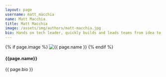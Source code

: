 ```yaml
---
layout: page
username: matt_macchia
name: Matt Macchia
title: Matt Macchia
image: /assets/img/authors/matt-macchia.jpg
bio: Hands on tech leader, quickly builds and leads teams from idea to launch.   
---
```


 <div class="row">
    <div class="col-lg-4 offset-lg-4 col-md-6 text-center mb-30 mt-30">
        <div class="author-wrap">
            <div class="author-icon">
                {% if page.image %}
                    <img class="author-profile-image" src="{{ site.url }}{{ site.baseurl }}/{{ page.image }}" alt="{{ page.name }}">
                {% endif %}
            </div>
            <h4>{{page.name}}</h4>
            <p class="author-bio">{{ page.bio }}</p>
            <!-- <a href="{{service.url}}">Read More</a> -->
        </div>
    </div>
</div>